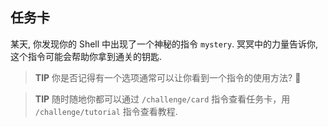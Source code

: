 ## 任务卡

某天, 你发现你的 Shell 中出现了一个神秘的指令 `mystery`. 冥冥中的力量告诉你, 这个指令可能会帮助你拿到通关的钥匙.

> **TIP** 你是否记得有一个选项通常可以让你看到一个指令的使用方法? 🤔

> **TIP** 随时随地你都可以通过 `/challenge/card` 指令查看任务卡，用 `/challenge/tutorial` 指令查看教程.
